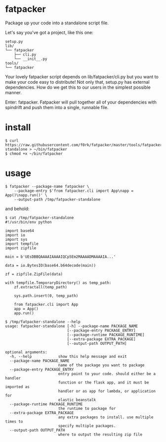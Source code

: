fatpacker
=========

Package up your code into a standalone script file.

Let's say you've got a project, like this one:

```
setup.py
lib/
└── fatpacker
    ├── cli.py
    └── __init__.py
tools/
└── fatpacker
```

Your lovely fatpacker script depends on lib/fatpacker/cli.py but you want to
make your code easy to distribute! Not only that, setup.py has external
dependencies. How do we get this to our users in the simplest possible manner.

Enter: fatpacker. Fatpacker will pull together all of your dependencies with
spindrift and push them into a single, runnable file.

install
=======

```!sh
$ curl https://raw.githubusercontent.com/f0rk/fatpacker/master/tools/fatpacker-standalone > ~/bin/fatpacker
$ chmod +x ~/bin/fatpacker
```

usage
=====

```!sh
$ fatpacker --package-name fatpacker \
    --package-entry $'from fatpacker.cli import App\napp = App()\napp.run()' \
    --output-path /tmp/fatpacker-standalone
```

and behold:

```!sh
$ cat /tmp/fatpacker-standalone
#!/usr/bin/env python

import base64
import io
import sys
import tempfile
import zipfile

main = b'UEsDBBQAAAAIAAAAIQCp5Em2MAAAADMAAAAIA...'

data = io.BytesIO(base64.b64decode(main))

zf = zipfile.ZipFile(data)

with tempfile.TemporaryDirectory() as temp_path:
    zf.extractall(temp_path)

    sys.path.insert(0, temp_path)

    from fatpacker.cli import App
    app = App()
    app.run()
```

```!sh
$ /tmp/fatpacker-standalone --help
usage: fatpacker-standalone [-h] --package-name PACKAGE_NAME
                            [--package-entry PACKAGE_ENTRY]
                            [--package-runtime PACKAGE_RUNTIME]
                            [--extra-package EXTRA_PACKAGE]
                            [--output-path OUTPUT_PATH]

optional arguments:
  -h, --help            show this help message and exit
  --package-name PACKAGE_NAME
                        name of the package you want to package
  --package-entry PACKAGE_ENTRY
                        entry point to your code. should either be a handler
                        function or the flask app, and it must be imported as
                        handler or as app for lambda, or application for
                        elastic beanstalk
  --package-runtime PACKAGE_RUNTIME
                        the runtime to package for
  --extra-package EXTRA_PACKAGE
                        any extra packages to install. use multiple times to
                        specify multiple packages.
  --output-path OUTPUT_PATH
                        where to output the resulting zip file
```
